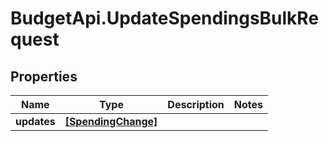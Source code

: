 # BudgetApi.UpdateSpendingsBulkRequest

## Properties

Name | Type | Description | Notes
------------ | ------------- | ------------- | -------------
**updates** | [**[SpendingChange]**](SpendingChange.md) |  | 


